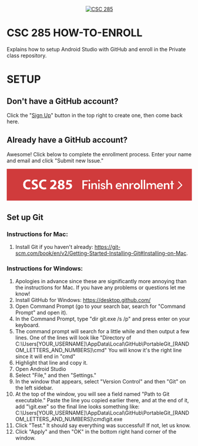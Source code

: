 <p align="center"><a href="https://github.com/accmpp/CSC-285"><img src="/images/csc285.ico" alt="CSC 285"/></a>
<h1> CSC 285 HOW-TO-ENROLL</h1></p>
Explains how to setup Android Studio with GitHub and enroll in the Private class repository.

# SETUP

## Don't have a GitHub account?

Click the "[Sign Up](https://github.com/join?source=header-repo)" button in the top right to create one, then come back here.

## Already have a GitHub account?

Awesome! Click below to complete the enrollment process. Enter your name and email and click "Submit new Issue."

[![CSC 285 Enrollment](/images/enrollment.png)](https://github.com/CSC-285/How-To-Enroll/issues/new?labels=enroll&title=Enrollment+request&body=%0AFirst%20Name:%20%0ALast%20Name:%20%0AHofstra%20Email:%20 "Click here to get started")

## Set up Git

### Instructions for Mac:

1. Install Git if you haven't already: https://git-scm.com/book/en/v2/Getting-Started-Installing-Git#Installing-on-Mac.  

### Instructions for Windows:

1. Apologies in advance since these are significantly more annoying than the instructions for Mac. If you have any problems or questions let me know!  
2. Install GitHub for Windows: https://desktop.github.com/  
3. Open Command Prompt (go to your search bar, search for "Command Prompt" and open it).  
4. In the Command Prompt, type "dir git.exe /s /p" and press enter on your keyboard.  
5. The command prompt will search for a little while and then output a few lines. One of the lines will look like "Directory of C:\Users[YOUR_USERNAME]\AppData\Local\GitHub\PortableGit_[RANDOM_LETTERS_AND_NUMBERS]\cmd" You will know it's the right line since it will end in "cmd"  
6. Highlight that line and copy it.  
7. Open Android Studio  
8. Select "File," and then "Settings."  
9. In the window that appears, select "Version Control" and then "Git" on the left sidebar.  
10. At the top of the window, you will see a field named "Path to Git executable." Paste the line you copied earlier there, and at the end of it, add "\git.exe" so the final line looks something like: C:\Users[YOUR_USERNAME]\AppData\Local\GitHub\PortableGit_[RANDOM_LETTERS_AND_NUMBERS]\cmd\git.exe  
11. Click "Test." It should say everything was successful! If not, let us know.  
12. Click "Apply" and then "OK" in the bottom right hand corner of the window.  
 
